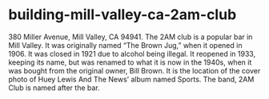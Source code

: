 # building-mill-valley-ca-2am-club
380 Miller Avenue, Mill Valley, CA 94941.
The 2AM club is a popular bar in Mill Valley. It was originally named “The Brown Jug,” when it opened in 1906. It was closed in 1921 due to alcohol being illegal. It reopened in 1933, keeping its name, but was renamed to what it is now in the 1940s, when it was bought from the original owner, Bill Brown. It is the location of the cover photo of Huey Lewis And The News’ album named Sports. The band, 2AM Club is named after the bar.
